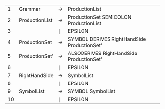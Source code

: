 | | | | |
| --------|-------|---| ---|
| 1 | Grammar | $\rightarrow$ | ProductionList |
|   2 | ProductionList | $\rightarrow$ |  ProductionSet SEMICOLON ProductionList |
|   3 |                | $\mid$ | EPSILON|
|   4 | ProductionSet | $\rightarrow$ | SYMBOL DERIVES RightHandSide ProductionSet' |
|   5 | ProductionSet' | $\rightarrow$ | ALSODERIVES RightHandSide ProductionSet' |
|   6 |              | $\mid$ | EPSILON |
|   7 | RightHandSide  | $\rightarrow$ | SymbolList |
|   8 |                 |$\mid$ | EPSILON |
|   9 | SymbolList     | $\rightarrow$ | SYMBOL SymbolList |
|   10 |                | $\mid$ | EPSILON |
